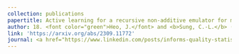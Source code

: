```yaml
---
collection: publications
papertitle: Active learning for a recursive non-additive emulator for multi-fidelity computer experiments
author: 18. <font color="green">Heo, J.</font> and <b>Sung, C.-L.</b> (2023+)
link: 'https://arxiv.org/abs/2309.11772'
journal: <a href="https://www.linkedin.com/posts/informs-quality-statistics-and-reliability-qsr_2023informsannualmeeting-informs-quality-activity-7120885648810512385-T8P4?utm_source=li_share&utm_content=feedcontent&utm_medium=g_dt_web&utm_campaign=copy"> [Winner of INFORMS 2023 QSR Best Student Paper Competition] </a>
---
```

